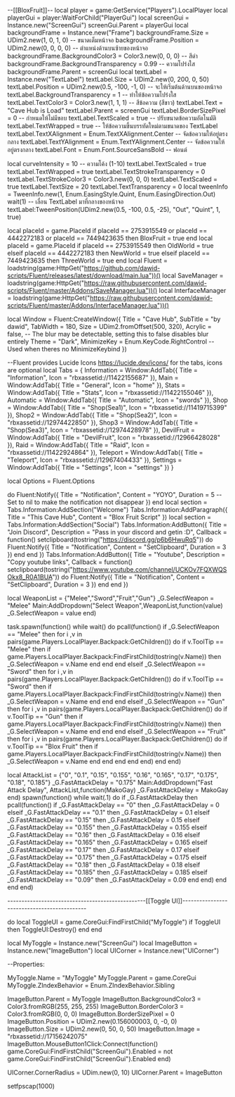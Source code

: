 --[[BloxFruit]]--
local player = game:GetService("Players").LocalPlayer
local playerGui = player:WaitForChild("PlayerGui")
local screenGui = Instance.new("ScreenGui")
screenGui.Parent = playerGui
local backgroundFrame = Instance.new("Frame")
backgroundFrame.Size = UDim2.new(1, 0, 1, 0) -- ขนาดเต็มหน้าจอ
backgroundFrame.Position = UDim2.new(0, 0, 0, 0) -- ตำแหน่งด้านบนซ้ายของหน้าจอ
backgroundFrame.BackgroundColor3 = Color3.new(0, 0, 0) -- สีดำ
backgroundFrame.BackgroundTransparency = 0.99 -- ความโปร่งใส
backgroundFrame.Parent = screenGui
local textLabel = Instance.new("TextLabel")
textLabel.Size = UDim2.new(0, 200, 0, 50)
textLabel.Position = UDim2.new(0.5, -100, -1, 0) -- จะให้เริ่มต้นด้านบนของหน้าจอ
textLabel.BackgroundTransparency = 1 -- ทำให้ข้อความโปร่งใส
textLabel.TextColor3 = Color3.new(1, 1, 1) -- สีข้อความ (สีขาว)
textLabel.Text = "Cave Hub is Load"
textLabel.Parent = screenGui
textLabel.BorderSizePixel = 0 -- กำหนดให้ไม่มีขอบ
textLabel.TextScaled = true -- ปรับขนาดข้อความอัตโนมัติ
textLabel.TextWrapped = true -- ให้ข้อความขึ้นบรรทัดใหม่ตามขนาดของ TextLabel
textLabel.TextXAlignment = Enum.TextXAlignment.Center -- จัดข้อความให้อยู่ตรงกลาง
textLabel.TextYAlignment = Enum.TextYAlignment.Center -- จัดข้อความให้อยู่ตรงกลาง
textLabel.Font = Enum.Font.SourceSansBold -- ฟอนต์

local curveIntensity = 10 -- ความโค้ง (1-10)
textLabel.TextScaled = true
textLabel.TextWrapped = true
textLabel.TextStrokeTransparency = 0
textLabel.TextStrokeColor3 = Color3.new(0, 0, 0)
textLabel.TextScaled = true
textLabel.TextSize = 20
textLabel.TextTransparency = 0
local tweenInfo = TweenInfo.new(1, Enum.EasingStyle.Quint, Enum.EasingDirection.Out)
wait(1)
-- เลื่อน TextLabel มาที่กลางของหน้าจอ
textLabel:TweenPosition(UDim2.new(0.5, -100, 0.5, -25), "Out", "Quint", 1, true)

local placeId = game.PlaceId
if placeId == 2753915549 or placeId == 4442272183 or placeId == 7449423635 then
    BloxFruit = true
end
local placeId = game.PlaceId
if placeId == 2753915549 then
	OldWorld = true
elseif placeId == 4442272183 then
		NewWorld = true
elseif placeId == 7449423635 then
	ThreeWorld = true
end
local Fluent = loadstring(game:HttpGet("https://github.com/dawid-scripts/Fluent/releases/latest/download/main.lua"))()
local SaveManager = loadstring(game:HttpGet("https://raw.githubusercontent.com/dawid-scripts/Fluent/master/Addons/SaveManager.lua"))()
local InterfaceManager = loadstring(game:HttpGet("https://raw.githubusercontent.com/dawid-scripts/Fluent/master/Addons/InterfaceManager.lua"))()

local Window = Fluent:CreateWindow({
     Title = "Cave Hub",
     SubTitle = "by dawid",
     TabWidth = 180,
     Size = UDim2.fromOffset(500, 320),
     Acrylic = false,                        -- The blur may be detectable, setting this to false disables blur entirely
     Theme = "Dark",
     MinimizeKey = Enum.KeyCode.RightControl -- Used when theres no MinimizeKeybind
})

--Fluent provides Lucide Icons https://lucide.dev/icons/ for the tabs, icons are optional
local Tabs = {
     Information = Window:AddTab({ Title = "Information", Icon = "rbxassetid://11422155687" }),
     Main = Window:AddTab({ Title = "General", Icon = "home" }),
     Stats = Window:AddTab({ Title = "Stats", Icon = "rbxassetid://11422155046" }),
     Automatic = Window:AddTab({ Title = "Automatic", Icon = "swords" }),
     Shop = Window:AddTab({ Title = "Shop(Sea1)", Icon = "rbxassetid://11419715399" }),
     Shop2 = Window:AddTab({ Title = "Shop(Sea2)", Icon = "rbxassetid://12974422850" }),
     Shop3 = Window:AddTab({ Title = "Shop(Sea3)", Icon = "rbxassetid://12974428978" }),
     DevilFruit = Window:AddTab({ Title = "DevilFruit", Icon = "rbxassetid://12966428028" }),
     Raid = Window:AddTab({ Title = "Raid", Icon = "rbxassetid://11422924864" }),
     Teleport = Window:AddTab({ Title = "Teleport", Icon = "rbxassetid://12967404433" }),
     Settings = Window:AddTab({ Title = "Settings", Icon = "settings" })
}

local Options = Fluent.Options

do
     Fluent:Notify({
          Title = "Notification",
          Content = "YOYO",
          Duration = 5               -- Set to nil to make the notification not disappear
     })
end
local section = Tabs.Information:AddSection("Welcome")
Tabs.Information:AddParagraph({
     Title = "This Cave Hub",
     Content = "Blox Fruit Script"
})
local section = Tabs.Information:AddSection("Social")
Tabs.Information:AddButton({
     Title = "Join Discord",
     Description = "Pass in your discord and getin :D",
     Callback = function()
          setclipboard(tostring("https://discord.gg/p6b6HwuRq5"))
          do
               Fluent:Notify({
                    Title = "Notification",
                    Content = "SetClipboard",
                    Duration = 3
               })
          end
     end
})
Tabs.Information:AddButton({
     Title = "Youtube",
     Description = "Copy youtube links",
     Callback = function()
          setclipboard(tostring("https://www.youtube.com/channel/UCKOv7FQXWQSOkx8_R0A1BUA"))
          do
               Fluent:Notify({
                    Title = "Notification",
                    Content = "SetClipboard",
                    Duration = 3
               })
          end
     end
})

local WeaponList = {"Melee","Sword","Fruit","Gun"}
_G.SelectWeapon = "Melee"
Main:AddDropdown("Select Weapon",WeaponList,function(value)
_G.SelectWeapon = value
end)

task.spawn(function()
	while wait() do
		pcall(function()
			if _G.SelectWeapon == "Melee" then
				for i ,v in pairs(game.Players.LocalPlayer.Backpack:GetChildren()) do
					if v.ToolTip == "Melee" then
						if game.Players.LocalPlayer.Backpack:FindFirstChild(tostring(v.Name)) then
							_G.SelectWeapon = v.Name
						end
					end
				end
			elseif _G.SelectWeapon == "Sword" then
				for i ,v in pairs(game.Players.LocalPlayer.Backpack:GetChildren()) do
					if v.ToolTip == "Sword" then
						if game.Players.LocalPlayer.Backpack:FindFirstChild(tostring(v.Name)) then
							_G.SelectWeapon = v.Name
						end
					end
				end
			elseif _G.SelectWeapon == "Gun" then
				for i ,v in pairs(game.Players.LocalPlayer.Backpack:GetChildren()) do
					if v.ToolTip == "Gun" then
						if game.Players.LocalPlayer.Backpack:FindFirstChild(tostring(v.Name)) then
							_G.SelectWeapon = v.Name
						end
					end
				end
			elseif _G.SelectWeapon == "Fruit" then
				for i ,v in pairs(game.Players.LocalPlayer.Backpack:GetChildren()) do
					if v.ToolTip == "Blox Fruit" then
						if game.Players.LocalPlayer.Backpack:FindFirstChild(tostring(v.Name)) then
							_G.SelectWeapon = v.Name
						end
					end
				end
			end
		end)
	end
    end)

local AttackList = {"0", "0.1", "0.15", "0.155", "0.16", "0.165", "0.17", "0.175", "0.18", "0.185"}
_G.FastAttackDelay = "0.175"
Main:AddDropdown("Fast Attack Delay", AttackList,function(MakoGay)
    _G.FastAttackDelay = MakoGay
end)
spawn(function()
    while wait(.1) do
        if _G.FastAttackDelay then
            pcall(function()
                if _G.FastAttackDelay == "0" then
                    _G.FastAttackDelay = 0
                elseif _G.FastAttackDelay == "0.1" then
                    _G.FastAttackDelay = 0.1
                elseif _G.FastAttackDelay == "0.15" then
                    _G.FastAttackDelay = 0.15
                elseif _G.FastAttackDelay == "0.155" then
                    _G.FastAttackDelay = 0.155
                elseif _G.FastAttackDelay == "0.16" then
                    _G.FastAttackDelay = 0.16
                elseif _G.FastAttackDelay == "0.165" then
                    _G.FastAttackDelay = 0.165
                elseif _G.FastAttackDelay == "0.17" then
                    _G.FastAttackDelay = 0.17
                elseif _G.FastAttackDelay == "0.175" then
                    _G.FastAttackDelay = 0.175
                elseif _G.FastAttackDelay == "0.18" then
                    _G.FastAttackDelay = 0.18
                elseif _G.FastAttackDelay == "0.185" then
                    _G.FastAttackDelay = 0.185
                elseif _G.FastAttackDelay == "0.09" then
                    _G.FastAttackDelay = 0.09
                end
            end)
        end
    end
end)

-------------------------------------------------[[Toggle UI]]--------------------------------------------

do
     local ToggleUI = game.CoreGui:FindFirstChild("MyToggle") 
     if ToggleUI then
     ToggleUI:Destroy()
     end
end

local MyToggle = Instance.new("ScreenGui")
local ImageButton = Instance.new("ImageButton")
local UICorner = Instance.new("UICorner")

--Properties:

MyToggle.Name = "MyToggle"
MyToggle.Parent = game.CoreGui
MyToggle.ZIndexBehavior = Enum.ZIndexBehavior.Sibling

ImageButton.Parent = MyToggle
ImageButton.BackgroundColor3 = Color3.fromRGB(255, 255, 255)
ImageButton.BorderColor3 = Color3.fromRGB(0, 0, 0)
ImageButton.BorderSizePixel = 0
ImageButton.Position = UDim2.new(0.156000003, 0, -0, 0)
ImageButton.Size = UDim2.new(0, 50, 0, 50)
ImageButton.Image = "rbxassetid://17156242075"
ImageButton.MouseButton1Click:Connect(function()
game.CoreGui:FindFirstChild("ScreenGui").Enabled = not game.CoreGui:FindFirstChild("ScreenGui").Enabled
end)


UICorner.CornerRadius = UDim.new(0, 10)
UICorner.Parent = ImageButton


setfpscap(1000)
